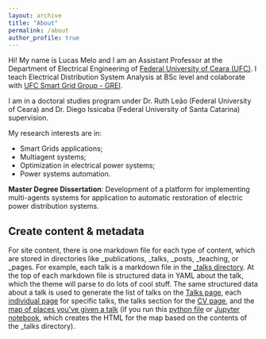 ```yaml
---
layout: archive
title: "About"
permalink: /about
author_profile: true
---
```


Hi! My name is Lucas Melo and I am an Assistant Professor at the Department of Electrical Engineering of [Federal University of Ceara (UFC)](https://ufc.br). I teach Electrical Distribution System Analysis at BSc level and colaborate with [UFC Smart Grid Group - GREI](https://grei-ufc.github.io).

I am in a doctoral studies program under Dr. Ruth Leão (Federal University of Ceara) and Dr. Diego Issicaba (Federal University of Santa Catarina) supervision.

My research interests are in:
- Smart Grids applications;
- Multiagent systems;
- Optimization in electrical power systems;
- Power systems automation.

**Master Degree Dissertation**: Development of a platform for implementing multi-agents systems for application to automatic restoration of electric power distribution systems.

Create content & metadata
------
For site content, there is one markdown file for each type of content, which are stored in directories like _publications, _talks, _posts, _teaching, or _pages. For example, each talk is a markdown file in the [_talks directory](https://github.com/academicpages/academicpages.github.io/tree/master/_talks). At the top of each markdown file is structured data in YAML about the talk, which the theme will parse to do lots of cool stuff. The same structured data about a talk is used to generate the list of talks on the [Talks page](https://academicpages.github.io/talks), each [individual page](https://academicpages.github.io/talks/2012-03-01-talk-1) for specific talks, the talks section for the [CV page](https://academicpages.github.io/cv), and the [map of places you've given a talk](https://academicpages.github.io/talkmap.html) (if you run this [python file](https://github.com/academicpages/academicpages.github.io/blob/master/talkmap.py) or [Jupyter notebook](https://github.com/academicpages/academicpages.github.io/blob/master/talkmap.ipynb), which creates the HTML for the map based on the contents of the _talks directory).

